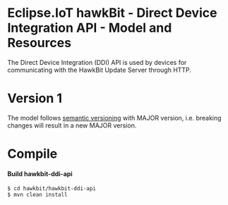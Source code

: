 # Eclipse.IoT hawkBit - Direct Device Integration API - Model and Resources

The Direct Device Integration (DDI) API is used by devices for communicating with the HawkBit Update Server through
HTTP.

# Version 1

The model follows [semantic versioning](http://semver.org) with MAJOR version, i.e. breaking changes will result in a
new MAJOR version.

# Compile

#### Build hawkbit-ddi-api

```
$ cd hawkbit/hawkbit-ddi-api
$ mvn clean install
```
